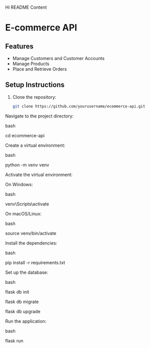 Hi README Content


# E-commerce API

## Features

- Manage Customers and Customer Accounts
- Manage Products
- Place and Retrieve Orders

## Setup Instructions

1. Clone the repository:

   ```bash
   git clone https://github.com/yourusername/ecommerce-api.git

Navigate to the project directory:

bash

cd ecommerce-api

Create a virtual environment:

bash


python -m venv venv

Activate the virtual environment:

On Windows:

bash


venv\Scripts\activate

On macOS/Linux:

bash


source venv/bin/activate

Install the dependencies:

bash


pip install -r requirements.txt

Set up the database:

bash


flask db init

flask db migrate

flask db upgrade

Run the application:

bash


flask run
